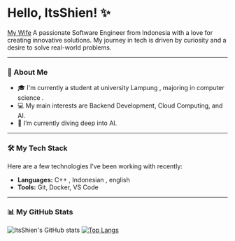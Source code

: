 # Hello, ItsShien! ✨
[My Wife]([https://user-images.githubusercontent.com/1234567/123456789-abcdef.gif](https://media4.giphy.com/media/v1.Y2lkPTc5MGI3NjExa2Ywc3lkMWlrd3BtdzF4ZzRua2Jua2ljNmJrNDhmdW5hN2g4eHkxbyZlcD12MV9pbnRlcm5hbF9naWZfYnlfaWQmY3Q9Zw/cYt0sYmvTvlrzQplsX/giphy.gif))
A passionate Software Engineer from Indonesia with a love for creating innovative solutions. My journey in tech is driven by curiosity and a desire to solve real-world problems.

---

### 🚀 About Me

- 🎓 I'm currently a student at university Lampung , majoring in computer science .
- 💻 My main interests are Backend Development, Cloud Computing, and AI.
- 🌱 I’m currently diving deep into AI.

---

### 🛠️ My Tech Stack

Here are a few technologies I've been working with recently:

- **Languages:** C++ , Indonesian , english
- **Tools:** Git, Docker, VS Code

---

### 📊 My GitHub Stats

![ItsShien's GitHub stats](https://github-readme-stats.vercel.app/api?username=ItsShien&show_icons=true&theme=radical)
[![Top Langs](https://github-readme-stats.vercel.app/api/top-langs/?username=ItsShien&layout=compact&theme=vision-friendly-dark)](https://github.com/anuraghazra/github-readme-stats)
